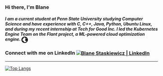 ### Hi there, I'm Blane

##### I am a current student at Penn State University studying Computer Science and have experience with C, C++, Java, Python, Ubuntu Linux, and during my recent internship at Tech for Good Inc. I led the Kubernetes Engine Team on the Flant project, a ML-powered cloud optimization engine. [<img align="center" alt="TFG website" width="21px" src="https://raw.githubusercontent.com/iconic/open-iconic/master/svg/globe.svg" />][website] 


### Connect with me on LinkedIn [<img align="center" alt="Blane Staskiewicz | LinkedIn" width="22px" src="https://cdn.jsdelivr.net/npm/simple-icons@v3/icons/linkedin.svg" />][linkedin]
---


[![Top Langs](https://github-readme-stats.vercel.app/api/top-langs/?username=BlaneStask&layout=compact&theme=dark&langs_count=8)
](https://github.com/blanestask/github-readme-stats)


[website]: https://techforgoodinc.org/ 
[linkedin]: https://www.linkedin.com/in/blane-staskiewicz-bab428172/

